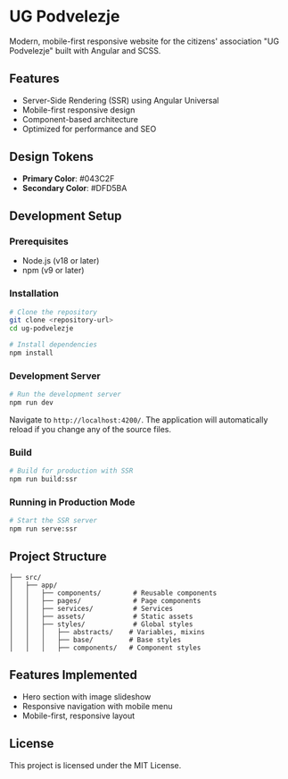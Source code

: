 # UG Podvelezje

Modern, mobile-first responsive website for the citizens' association "UG Podvelezje" built with Angular and SCSS.

## Features

- Server-Side Rendering (SSR) using Angular Universal
- Mobile-first responsive design
- Component-based architecture
- Optimized for performance and SEO

## Design Tokens

- **Primary Color**: #043C2F
- **Secondary Color**: #DFD5BA

## Development Setup

### Prerequisites

- Node.js (v18 or later)
- npm (v9 or later)

### Installation

```bash
# Clone the repository
git clone <repository-url>
cd ug-podvelezje

# Install dependencies
npm install
```

### Development Server

```bash
# Run the development server
npm run dev
```

Navigate to `http://localhost:4200/`. The application will automatically reload if you change any of the source files.

### Build

```bash
# Build for production with SSR
npm run build:ssr
```

### Running in Production Mode

```bash
# Start the SSR server
npm run serve:ssr
```

## Project Structure

```
├── src/
│   ├── app/
│   │   ├── components/        # Reusable components
│   │   ├── pages/             # Page components
│   │   ├── services/          # Services
│   │   ├── assets/            # Static assets
│   │   ├── styles/            # Global styles
│   │   │   ├── abstracts/    # Variables, mixins
│   │   │   ├── base/         # Base styles
│   │   │   ├── components/   # Component styles
```

## Features Implemented

- Hero section with image slideshow
- Responsive navigation with mobile menu
- Mobile-first, responsive layout

## License

This project is licensed under the MIT License.
